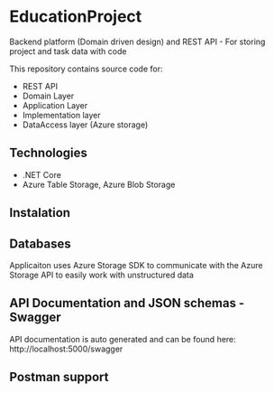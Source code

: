 # EducationProject
Backend platform (Domain driven design) and REST API - For storing project and task data with code

This repository contains source code for:

- REST API
- Domain Layer
- Application Layer
- Implementation layer
- DataAccess layer (Azure storage)

## Technologies

- .NET Core
- Azure Table Storage, Azure Blob Storage

## Instalation


## Databases
Applicaiton uses Azure Storage SDK to communicate with the Azure Storage API to easily work with unstructured data

## API Documentation and JSON schemas - Swagger

API documentation is auto generated and can be found here: http://localhost:5000/swagger

## Postman support

